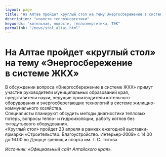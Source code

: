 ```yaml
---
layout: page
title: "На Алтае пройдет круглый стол на тему Энергосбережение в системе ЖКХ"
description: "новости теплоэнергетики"
keywords: "котельная, новости, теплоэнергетика, ТЭК"
permalink: "/news/stol_altai.html"
---
```




  
  
# На Алтае пройдет «круглый стол» на тему «Энергосбережение в системе ЖКХ»

В обсуждении вопроса «Энергосбережение в системе ЖКХ» примут участие руководители муниципальных образований края, представители науки, ведущие производители котельного оборудования и энергосберегающих технологий в системе жилищно-коммунального хозяйства.  
Специалисты планируют обсудить методы диагностики тепловых потерь, вопросы тепло- и гидроизоляции, работу котлов без тягодутьевого оборудования.  
«Круглый стол» пройдет 23 апреля в рамках ежегодной выставки-ярмарки «Строительство. Благоустройство. Интерьер-2009» с 14.00 до 16.00 во Дворце зрелищ и спорта им. Г. С. Титова.

_Источник: «Официальный сайт Алтайского края»._


